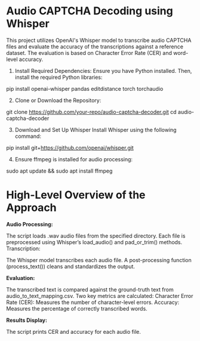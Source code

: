 # Audio CAPTCHA Decoding using Whisper
This project utilizes OpenAI's Whisper model to transcribe audio CAPTCHA files and evaluate the accuracy of the transcriptions against a reference dataset. The evaluation is based on Character Error Rate (CER) and word-level accuracy.

1. Install Required Dependencies:
Ensure you have Python installed. Then, install the required Python libraries:

pip install openai-whisper pandas editdistance torch torchaudio

2. Clone or Download the Repository:
   
git clone https://github.com/your-repo/audio-captcha-decoder.git
cd audio-captcha-decoder

3. Download and Set Up Whisper
Install Whisper using the following command:

pip install git+https://github.com/openai/whisper.git

4. Ensure ffmpeg is installed for audio processing:

sudo apt update && sudo apt install ffmpeg

# High-Level Overview of the Approach
**Audio Processing:**

The script loads .wav audio files from the specified directory.
Each file is preprocessed using Whisper’s load_audio() and pad_or_trim() methods.
Transcription:

The Whisper model transcribes each audio file.
A post-processing function (process_text()) cleans and standardizes the output.

**Evaluation:**

The transcribed text is compared against the ground-truth text from audio_to_text_mapping.csv.
Two key metrics are calculated:
Character Error Rate (CER): Measures the number of character-level errors.
Accuracy: Measures the percentage of correctly transcribed words.

**Results Display:**

The script prints CER and accuracy for each audio file.
